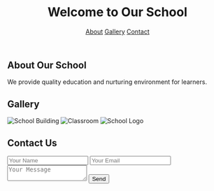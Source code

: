 <!DOCTYPE html>
<html lang="en">
<head>
  <meta charset="UTF-8">
  <meta name="viewport" content="width=device-width, initial-scale=1.0">
  <title>My School Website</title>
  <link rel="stylesheet" href="style.css">
</head>
<body>
  <header>
    <h1>Welcome to Our School</h1>
    <nav>
      <a href="#about">About</a>
      <a href="#gallery">Gallery</a>
      <a href="#contact">Contact</a>
    </nav>
  </header>

  <section id="about">
    <h2>About Our School</h2>
    <p>We provide quality education and nurturing environment for learners.</p>
  </section>

  <section id="gallery">
    <h2>Gallery</h2>
    <div class="gallery">
      <img src="images/school1.jpg" alt="School Building">
      <img src="images/school2.jpg" alt="Classroom">
      <img src="images/logo.png" alt="School Logo">
    </div>
  </section>

  <section id="contact">
    <h2>Contact Us</h2>
    <form id="contactForm">
      <input type="text" placeholder="Your Name" required>
      <input type="email" placeholder="Your Email" required>
      <textarea placeholder="Your Message" required></textarea>
      <button type="submit">Send</button>
    </form>
    <p id="msg"></p>
  </section>

  <script src="script.js"></script>
</body>
</html>
